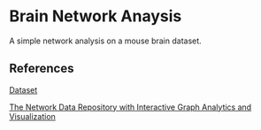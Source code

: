 # Brain Network Anaysis



A simple network analysis on a mouse brain dataset.

## References

[Dataset](http://networkrepository.com/bn-mouse-kasthuri-graph-v4.php)

[The Network Data Repository with Interactive Graph Analytics and Visualization](https://www.researchgate.net/publication/321137237_The_Network_Data_Repository_with_Interactive_Graph_Analytics_and_Visualization)
